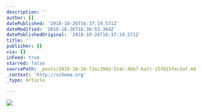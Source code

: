 ```yaml
---
description: ''
author: []
datePublished: '2018-10-26T16:37:19.571Z'
dateModified: '2018-10-26T16:36:53.364Z'
datePublishedOriginal: '2018-10-26T16:37:19.571Z'
title: ''
publisher: {}
via: {}
inFeed: true
starred: false
sourcePath: _posts/2018-10-26-72ec390d-514c-4bb7-ba7c-15f015fec3af.md
_context: 'http://schema.org'
_type: Article

---
```

![](https://the-grid-user-content.s3-us-west-2.amazonaws.com/191cf4be-c07f-4fd0-b67c-98808c19786d.png)
